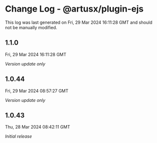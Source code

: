 # Change Log - @artusx/plugin-ejs

This log was last generated on Fri, 29 Mar 2024 16:11:28 GMT and should not be manually modified.

## 1.1.0
Fri, 29 Mar 2024 16:11:28 GMT

_Version update only_

## 1.0.44
Fri, 29 Mar 2024 08:57:27 GMT

_Version update only_

## 1.0.43
Thu, 28 Mar 2024 08:42:11 GMT

_Initial release_

